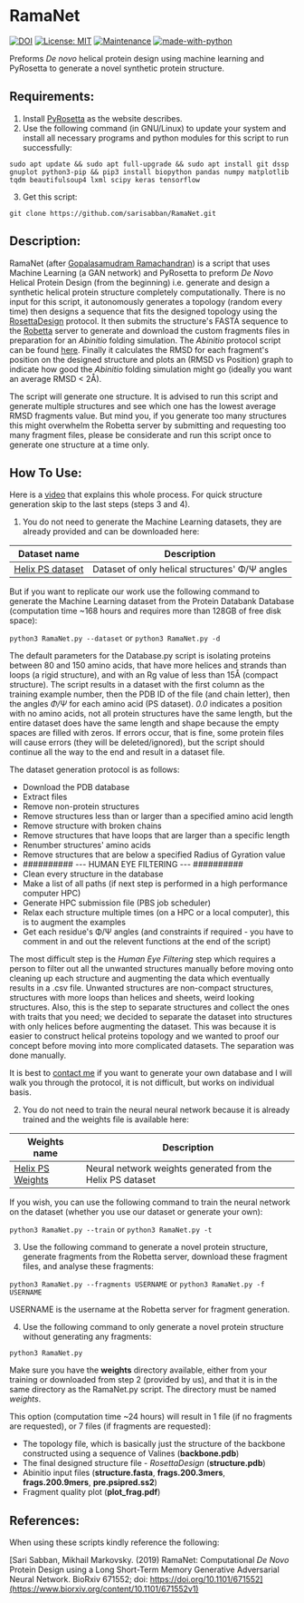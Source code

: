 # RamaNet

[![DOI](https://zenodo.org/badge/DOI/10.5281/zenodo.3755343.svg)](https://doi.org/10.5281/zenodo.3755343)
[![License: MIT](https://img.shields.io/badge/License-MIT-yellow.svg)](https://opensource.org/licenses/MIT)
[![Maintenance](https://img.shields.io/badge/Maintained%3F-yes-green.svg)](https://github.com/sarisabban/RamaNet/graphs/commit-activity)
[![made-with-python](https://img.shields.io/badge/Made%20with-Python-1f425f.svg)](https://www.python.org/)


Preforms *De novo* helical protein design using machine learning and PyRosetta to generate a novel synthetic protein structure.

## Requirements:
1. Install [PyRosetta](http://www.pyrosetta.org) as the website describes.
2. Use the following command (in GNU/Linux) to update your system and install all necessary programs and python modules for this script to run successfully:

`sudo apt update && sudo apt full-upgrade && sudo apt install git dssp gnuplot python3-pip && pip3 install biopython pandas numpy matplotlib tqdm beautifulsoup4 lxml scipy keras tensorflow`

3. Get this script:

`git clone https://github.com/sarisabban/RamaNet.git`

## Description:
RamaNet (after [Gopalasamudram Ramachandran](https://en.wikipedia.org/wiki/G._N._Ramachandran)) is a script that uses Machine Learning (a GAN network) and PyRosetta to preform *De Novo* Helical Protein Design (from the beginning) i.e. generate and design a synthetic helical protein structure completely computationally. There is no input for this script, it autonomously generates a topology (random every time) then designs a sequence that fits the designed topology using the [RosettaDesign](https://github.com/sarisabban/rosettadesign) protocol. It then submits the structure's FASTA sequence to the [Robetta](http://www.robetta.org/) server to generate and download the custom fragments files in preparation for an *Abinitio* folding simulation. The *Abinitio* protocol script can be found [here](https://github.com/sarisabban/RosettaAbinitio). Finally it calculates the RMSD for each fragment's position on the designed structure and plots an (RMSD vs Position) graph to indicate how good the *Abinitio* folding simulation might go (ideally you want an average RMSD < 2Å).

The script will generate one structure. It is advised to run this script and generate multiple structures and see which one has the lowest average RMSD fragments value. But mind you, if you generate too many structures this might overwhelm the Robetta server by submitting and requesting too many fragment files, please be considerate and run this script once to generate one structure at a time only.

## How To Use:
Here is a [video](https://youtu.be/tcHP0IUA7EM) that explains this whole process.
For quick structure generation skip to the last steps (steps 3 and 4).

1. You do not need to generate the Machine Learning datasets, they are already provided and can be downloaded here:

| Dataset name                                                                        | Description                                                                |
|-------------------------------------------------------------------------------------|----------------------------------------------------------------------------|
|[Helix PS dataset](https://www.dropbox.com/s/wdi7dxmshgwexuk/PS_Helix_500.csv?dl=0)  | Dataset of only helical structures' Φ/Ψ angles                         |

But if you want to replicate our work use the following command to generate the Machine Learning dataset from the Protein Databank Database (computation time ~168 hours and requires more than 128GB of free disk space):

`python3 RamaNet.py --dataset` or `python3 RamaNet.py -d`

The default parameters for the Database.py script is isolating proteins between 80 and 150 amino acids, that have more helices and strands than loops (a rigid structure), and with an Rg value of less than 15Å (compact structure). The script results in a dataset with the first column as the training example number, then the PDB ID of the file (and chain letter), then the angles *Φ/Ψ* for each amino acid (PS dataset). *0.0* indicates a position with no amino acids, not all protein structures have the same length, but the entire dataset does have the same length and shape because the empty spaces are filled with zeros. If errors occur, that is fine, some protein files will cause errors (they will be deleted/ignored), but the script should continue all the way to the end and result in a dataset file. 

The dataset generation protocol is as follows:
* Download the PDB database
* Extract files
* Remove non-protein structures
* Remove structures less than or larger than a specified amino acid length
* Remove structure with broken chains
* Remove structures that have loops that are larger than a specific length
* Renumber structures' amino acids
* Remove structures that are below a specified Radius of Gyration value
* ########## --- HUMAN EYE FILTERING --- ##########
* Clean every structure in the database
* Make a list of all paths (if next step is performed in a high performance computer HPC)
* Generate HPC submission file (PBS job scheduler)
* Relax each structure multiple times (on a HPC or a local computer), this is to augment the examples
* Get each residue's Φ/Ψ angles (and constraints if required - you have to comment in and out the relevent functions at the end of the script)

The most difficult step is the *Human Eye Filtering* step which requires a person to filter out all the unwanted structures manually before moving onto cleaning up each structure and augmenting the data which eventually results in a .csv file. Unwanted structures are non-compact structures, structures with more loops than helices and sheets, weird looking structures. Also, this is the step to separate structures and collect the ones with traits that you need; we decided to separate the dataset into structures with only helices before augmenting the dataset. This was because it is easier to construct helical proteins topology and we wanted to proof our concept before moving into more complicated datasets. The separation was done manually.

It is best to [contact me](mailto:sari.sabban@gmail.com) if you want to generate your own database and I will walk you through the protocol, it is not difficult, but works on individual basis.

2. You do not need to train the neural neural network because it is already trained and the weights file is available here:

| Weights name                                                                          | Description                                                |
|---------------------------------------------------------------------------------------|------------------------------------------------------------|
|[Helix PS Weights](https://www.dropbox.com/s/gby9ed49qpost6l/PS_Helix_Weights.zip?dl=0)| Neural network weights generated from the Helix PS dataset |

If you wish, you can use the following command to train the neural network on the dataset (whether you use our dataset or generate your own):

`python3 RamaNet.py --train` or `python3 RamaNet.py -t`

3. Use the following command to generate a novel protein structure, generate fragments from the Robetta server, download these fragment files, and analyse these fragments:

`python3 RamaNet.py --fragments USERNAME` or `python3 RamaNet.py -f USERNAME`

USERNAME is the username at the Robetta server for fragment generation.

4. Use the following command to only generate a novel protein structure without generating any fragments:

`python3 RamaNet.py`

Make sure you have the **weights** directory available, either from your training or downloaded from step 2 (provided by us), and that it is in the same directory as the RamaNet.py script. The directory must be named *weights*.

This option (computation time ~24 hours) will result in 1 file (if no fragments are requested), or 7 files (if fragments are requested):
* The topology file, which is basically just the structure of the backbone constructed using a sequence of Valines (**backbone.pdb**)
* The final designed structure file - *RosettaDesign* (**structure.pdb**)
* Abinitio input files (**structure.fasta**, **frags.200.3mers**, **frags.200.9mers**, **pre.psipred.ss2**)
* Fragment quality plot (**plot_frag.pdf**)

## References:
When using these scripts kindly reference the following:

[Sari Sabban, Mikhail Markovsky. (2019) RamaNet: Computational *De Novo* Protein Design using a Long Short-Term Memory Generative Adversarial Neural Network. BioRxiv 671552; doi: https://doi.org/10.1101/671552](https://www.biorxiv.org/content/10.1101/671552v1)
